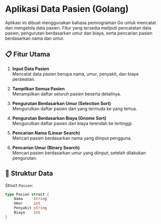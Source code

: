 # Aplikasi Data Pasien (Golang)

Aplikasi ini dibuat menggunakan bahasa pemrograman Go untuk mencatat dan mengelola data pasien. Fitur yang tersedia meliputi pencatatan data pasien, pengurutan berdasarkan umur dan biaya, serta pencarian pasien berdasarkan nama dan umur.

## 📋 Fitur Utama

1. **Input Data Pasien**  
   Mencatat data pasien berupa nama, umur, penyakit, dan biaya perawatan.

2. **Tampilkan Semua Pasien**  
   Menampilkan daftar seluruh pasien beserta detailnya.

3. **Pengurutan Berdasarkan Umur (Selection Sort)**  
   Mengurutkan daftar pasien dari yang termuda ke yang tertua.

4. **Pengurutan Berdasarkan Biaya (Gnome Sort)**  
   Mengurutkan daftar pasien dari biaya terendah ke tertinggi.

5. **Pencarian Nama (Linear Search)**  
   Mencari pasien berdasarkan nama yang diinput pengguna.

6. **Pencarian Umur (Binary Search)**  
   Mencari pasien berdasarkan umur yang diinput, setelah dilakukan pengurutan.

## 🧠 Struktur Data

Struct `Pasien`:
```go
type Pasien struct {
    Nama     string
    Umur     int
    Penyakit string
    Biaya    int
}
